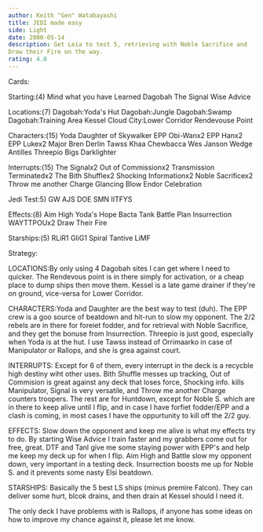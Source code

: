 ```yaml
---
author: Keith "Gen" Watabayashi
title: JEDI made easy
side: Light
date: 2000-05-14
description: Get Leia to test 5, retrieving with Noble Sacrifice and
Draw their Fire on the way.
rating: 4.0
---
```

Cards: 

Starting:(4)
Mind what you have Learned
Dagobah
The Signal
Wise Advice

Locations:(7)
Dagobah:Yoda's Hut
Dagobah:Jungle
Dagobah:Swamp
Dagobah:Training Area
Kessel
Cloud City:Lower Corridor
Rendevouse Point

Characters:(15)
Yoda
Daughter of Skywalker
EPP Obi-Wanx2
EPP Hanx2
EPP Lukex2
Major Bren Derlin
Tawss Khaa
Chewbacca
Wes Janson
Wedge Antilles
Threepio
Bigs Darklighter

Interrupts:(15)
The Signalx2
Out of Commissionx2
Transmission Terminatedx2
The Bith Shufflex2
Shocking Informationx2
Noble Sacrificex2
Throw me another Charge
Glancing Blow
Endor Celebration

Jedi Test:5)
GW
AJS
DOE
SMN
IITFYS

Effects:(8)
Aim High
Yoda's Hope
Bacta Tank
Battle Plan
Insurrection
WAYTTPOUx2
Draw Their Fire

Starships:(5)
RLiR1
GliG1
Spiral
Tantive
LiMF


Strategy: 

LOCATIONS:By only using 4 Dagobah sites I can get where I need to quicker. The Rendevous
point is in there simply for activation, or a cheap place to dump ships then move them. Kessel is
a late game drainer if they're on ground, vice-versa for Lower Corridor.

CHARACTERS:Yoda and Daughter are the best way to test (duh). The EPP crew is a goo source of beatdown
and hit-run to slow my opponent. The 2/2 rebels are in there for foreiet fodder, and for retrieval with
Noble Sacrifice, and they get the bonuse from Insurrection. Threepio is just good, especially when Yoda
is at the hut. I use Tawss instead of Orrimaarko in case of Manipulator or Rallops, and she is grea against
court.

INTERRUPTS: Except for 6 of them, every interrupt in the deck is a recycble high destiny wiht other uses.
Bith Shuffle messes up tracking, Out of Commision is great against any deck that loses force, Shocking
info. kills Manipulator, Signal is very versatile, and Throw me another Charge counters troopers. The rest
are for Huntdown, except for Noble S. which are in there to keep alive until I flip, and in case I have
forfiet fodder/EPP and a clash is coming, in most cases I have the oppurtunity to kill off the 2/2 guy.

EFFECTS: Slow down the opponent and keep me alive is what my effects try to do. By starting Wise Advice
I train faster and my grabbers come out for free, great. DTF and Tanl give me some staying power with
EPP's and help me keep my deck up for when I flip. Aim High and Battle slow my opponent down, very important
in a testing deck. Insurrection boosts me up for Noble S. and it prevents some nasty Elsi beatdown.

STARSHIPS: Basically the 5 best LS ships (minus premire Falcon). They can deliver some hurt, blcok drains,
and then drain at Kessel should I need it.

The only deck I have problems with is Rallops, if anyone has some ideas on how to improve my chance against
it, please let me know. 